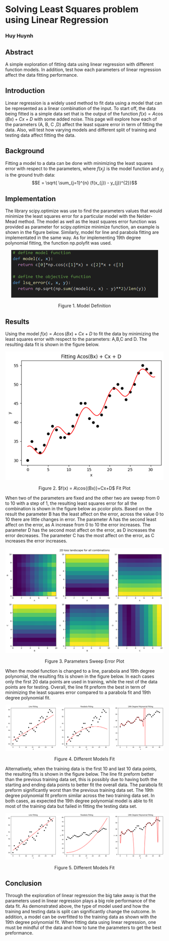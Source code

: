 # Solving Least Squares problem using Linear Regression
### Huy Huynh

## Abstract
A simple exploration of fitting data using linear regression with different function models. In addition, test how each parameters of linear regression affect
the data fitting performance.

## Introduction
Linear regression is a widely used method to fit data using a model that can be represented as a linear combination of the input. To start off, the data being fitted is a simple data set that is the output of the function $f(x) = A\cos{(Bx)}+Cx+D$ with some added noise. This page will explore how each of the parameters (A, B, C ,D) affect the least square error in term of fitting the data. Also, will test how varying models and different split of training and testing data affect fitting the data.

## Background
Fitting a model to a data can be done with minimizing the least squares error with respect to the parameters, where $f(x_{j})$ is the model function and $y_{j}$ is the ground truth data: $$E = \sqrt{ \sum_{j=1}^{n} (f(x_{j}) - y_{j})^{2}}$$

## Implementation
The library scipy.optimize was use to find the parameters values that would minimize the least squares error for a particular model with the Nelder-Mead method. The model as well as the least squares error function was provided as parameter for scipy.optimize minimize function, an example is shown in the figure below. Similarly, model for line and parabola fitting are implementated in the same way. As for implementing 19th degree polynomial fitting, the function np.polyfit was used.

<p align="center">
  <img src="https://github.com/hhuynh000/EE399_HW1/blob/main/resources/code_example.png"/>
</p>
<p align="center">
  Figure 1. Model Definition
</p>

## Results
Using the model $f(x) = A\cos{(Bx)}+Cx+D$ to fit the data by minimizing the least squares error with respect to the parameters: A,B,C and D. The resulting data fit is shown in the figure below.

<p align="center">
  <img src="https://github.com/hhuynh000/EE399_HW1/blob/main/resources/cosine_fit.png"/>
</p>
<p align="center">
  Figure 2. $f(x) = A\cos{(Bx)}+Cx+D$ Fit Plot
</p>

When two of the parameters are fixed and the other two are sweep from 0 to 10 with a step of 1, the resulting least squares error for all the combination is shown in the figure below as pcolor plots. Based on the result the parameter B has the least affect on the error, across the value 0 to 10 there are little changes in error. The parameter A has the second least affect on the error, as A increase from 0 to 10 the error increases. The parameter D has the second most affect on the error, as D increases the error decreases. The parameter C has the most affect on the error, as C increases the error increases.

<p align="center">
  <img src="https://github.com/hhuynh000/EE399_HW1/blob/main/resources/pcolor.png"/>
</p>
<p align="center">
  Figure 3. Parameters Sweep Error Plot
</p>

When the model function is changed to a line, parabola and 19th degree polynomial, the resulting fits is shown in the figure below. In each cases only the first 20 data points are used in training, while the rest of the data points are for testing. Overall, the line fit preform the best in term of minimizing the least squares error compared to a parabola fit and 19th degree polynomial fit.

<p align="center">
  <img src="https://github.com/hhuynh000/EE399_HW1/blob/main/resources/fit1.png"/>
</p>
<p align="center">
  Figure 4. Different Models Fit
</p>

Alternatively, when the training data is the first 10 and last 10 data points, the resulting fits is shown in the figure below. The line fit preform better than the previous training data set, this is possibly due to having both the starting and ending data points to better fit the overall data. The parabola fit preform significantly worst than the previous training data set. The 19th degree polynomial fit preform similar across the two training data set. In both cases, as expected the 19th degree polynomial model is able to fit most of the training data but failed in fitting the testing data set.

<p align="center">
  <img src="https://github.com/hhuynh000/EE399_HW1/blob/main/resources/fit2.png"/>
</p>
<p align="center">
  Figure 5. Different Models Fit
</p>

## Conclusion 
Through the exploration of linear regression the big take away is that the parameters used in linear regression plays a big role performance of the data fit. As demonstrated above, the type of model used and how the training and testing data is split can significantly change the outcome. In addition, a model can be overfitted to the training data as shown with the 19th degree polynomial fit. When fitting data using linear regression, one must be mindful of the data and how to tune the parameters to get the best preformance. 
